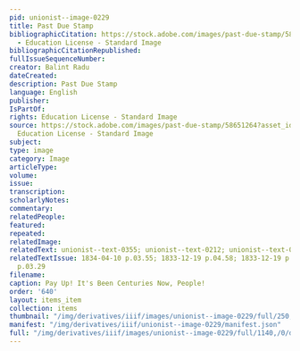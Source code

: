 ```yaml
---
pid: unionist--image-0229
title: Past Due Stamp
bibliographicCitation: https://stock.adobe.com/images/past-due-stamp/58651264?asset_id=58651264
  - Education License - Standard Image
bibliographicCitationRepublished: 
fullIssueSequenceNumber: 
creator: Balint Radu
dateCreated: 
description: Past Due Stamp
language: English
publisher: 
IsPartOf: 
rights: Education License - Standard Image
source: https://stock.adobe.com/images/past-due-stamp/58651264?asset_id=58651264 -
  Education License - Standard Image
subject: 
type: image
category: Image
articleType: 
volume: 
issue: 
transcription: 
scholarlyNotes: 
commentary: 
relatedPeople: 
featured: 
repeated: 
relatedImage: 
relatedText: unionist--text-0355; unionist--text-0212; unionist--text-0224; unionist--text-0265
relatedTextIssue: 1834-04-10 p.03.55; 1833-12-19 p.04.58; 1833-12-19 p.04.70; 1834-03-13
  p.03.29
filename: 
caption: Pay Up! It's Been Centuries Now, People!
order: '640'
layout: items_item
collection: items
thumbnail: "/img/derivatives/iiif/images/unionist--image-0229/full/250,/0/default.jpg"
manifest: "/img/derivatives/iiif/unionist--image-0229/manifest.json"
full: "/img/derivatives/iiif/images/unionist--image-0229/full/1140,/0/default.jpg"
---
```

